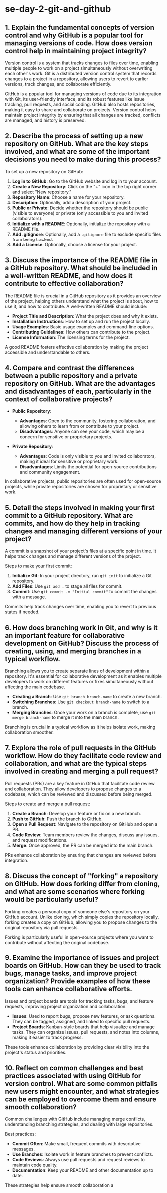 # se-day-2-git-and-github
## 1. Explain the fundamental concepts of version control and why GitHub is a popular tool for managing versions of code. How does version control help in maintaining project integrity?

Version control is a system that tracks changes to files over time, enabling multiple people to work on a project simultaneously without overwriting each other's work. Git is a distributed version control system that records changes to a project in a repository, allowing users to revert to earlier versions, track changes, and collaborate efficiently.

GitHub is a popular tool for managing versions of code due to its integration with Git, its user-friendly interface, and its robust features like issue tracking, pull requests, and social coding. GitHub also hosts repositories, making it easy to share and collaborate on projects. Version control helps maintain project integrity by ensuring that all changes are tracked, conflicts are managed, and history is preserved.

## 2. Describe the process of setting up a new repository on GitHub. What are the key steps involved, and what are some of the important decisions you need to make during this process?

To set up a new repository on GitHub:
1. **Log in to GitHub**: Go to the GitHub website and log in to your account.
2. **Create a New Repository**: Click on the "+" icon in the top right corner and select "New repository."
3. **Repository Name**: Choose a name for your repository.
4. **Description**: Optionally, add a description of your project.
5. **Public or Private**: Decide whether the repository should be public (visible to everyone) or private (only accessible to you and invited collaborators).
6. **Initialize with a README**: Optionally, initialize the repository with a README file.
7. **Add .gitignore**: Optionally, add a `.gitignore` file to exclude specific files from being tracked.
8. **Add a License**: Optionally, choose a license for your project.

## 3. Discuss the importance of the README file in a GitHub repository. What should be included in a well-written README, and how does it contribute to effective collaboration?

The README file is crucial in a GitHub repository as it provides an overview of the project, helping others understand what the project is about, how to use it, and how to contribute. A well-written README should include:
- **Project Title and Description**: What the project does and why it exists.
- **Installation Instructions**: How to set up and run the project locally.
- **Usage Examples**: Basic usage examples and command-line options.
- **Contributing Guidelines**: How others can contribute to the project.
- **License Information**: The licensing terms for the project.

A good README fosters effective collaboration by making the project accessible and understandable to others.

## 4. Compare and contrast the differences between a public repository and a private repository on GitHub. What are the advantages and disadvantages of each, particularly in the context of collaborative projects?

- **Public Repository**:
  - **Advantages**: Open to the community, fostering collaboration, and allowing others to learn from or contribute to your project.
  - **Disadvantages**: Anyone can see your code, which may be a concern for sensitive or proprietary projects.

- **Private Repository**:
  - **Advantages**: Code is only visible to you and invited collaborators, making it ideal for sensitive or proprietary work.
  - **Disadvantages**: Limits the potential for open-source contributions and community engagement.

In collaborative projects, public repositories are often used for open-source projects, while private repositories are chosen for proprietary or sensitive work.

## 5. Detail the steps involved in making your first commit to a GitHub repository. What are commits, and how do they help in tracking changes and managing different versions of your project?

A commit is a snapshot of your project's files at a specific point in time. It helps track changes and manage different versions of the project.

Steps to make your first commit:
1. **Initialize Git**: In your project directory, run `git init` to initialize a Git repository.
2. **Add Files**: Use `git add .` to stage all files for commit.
3. **Commit**: Use `git commit -m "Initial commit"` to commit the changes with a message.

Commits help track changes over time, enabling you to revert to previous states if needed.

## 6. How does branching work in Git, and why is it an important feature for collaborative development on GitHub? Discuss the process of creating, using, and merging branches in a typical workflow.

Branching allows you to create separate lines of development within a repository. It's essential for collaborative development as it enables multiple developers to work on different features or fixes simultaneously without affecting the main codebase.

- **Creating a Branch**: Use `git branch branch-name` to create a new branch.
- **Switching Branches**: Use `git checkout branch-name` to switch to a branch.
- **Merging Branches**: Once your work on a branch is complete, use `git merge branch-name` to merge it into the main branch.

Branching is crucial in a typical workflow as it helps isolate work, making collaboration smoother.

## 7. Explore the role of pull requests in the GitHub workflow. How do they facilitate code review and collaboration, and what are the typical steps involved in creating and merging a pull request?

Pull requests (PRs) are a key feature in GitHub that facilitate code review and collaboration. They allow developers to propose changes to a codebase, which can be reviewed and discussed before being merged.

Steps to create and merge a pull request:
1. **Create a Branch**: Develop your feature or fix on a new branch.
2. **Push to GitHub**: Push the branch to GitHub.
3. **Open a Pull Request**: Navigate to the repository on GitHub and open a PR.
4. **Code Review**: Team members review the changes, discuss any issues, and request modifications.
5. **Merge**: Once approved, the PR can be merged into the main branch.

PRs enhance collaboration by ensuring that changes are reviewed before integration.

## 8. Discuss the concept of "forking" a repository on GitHub. How does forking differ from cloning, and what are some scenarios where forking would be particularly useful?

Forking creates a personal copy of someone else's repository on your GitHub account. Unlike cloning, which simply copies the repository locally, forking creates a copy on GitHub, allowing you to propose changes to the original repository via pull requests.

Forking is particularly useful in open-source projects where you want to contribute without affecting the original codebase.

## 9. Examine the importance of issues and project boards on GitHub. How can they be used to track bugs, manage tasks, and improve project organization? Provide examples of how these tools can enhance collaborative efforts.

Issues and project boards are tools for tracking tasks, bugs, and feature requests, improving project organization and collaboration.

- **Issues**: Used to report bugs, propose new features, or ask questions. They can be tagged, assigned, and linked to specific pull requests.
- **Project Boards**: Kanban-style boards that help visualize and manage tasks. They can organize issues, pull requests, and notes into columns, making it easier to track progress.

These tools enhance collaboration by providing clear visibility into the project's status and priorities.

## 10. Reflect on common challenges and best practices associated with using GitHub for version control. What are some common pitfalls new users might encounter, and what strategies can be employed to overcome them and ensure smooth collaboration?

Common challenges with GitHub include managing merge conflicts, understanding branching strategies, and dealing with large repositories. 

Best practices:
- **Commit Often**: Make small, frequent commits with descriptive messages.
- **Use Branches**: Isolate work in feature branches to prevent conflicts.
- **Code Reviews**: Always use pull requests and request reviews to maintain code quality.
- **Documentation**: Keep your README and other documentation up to date.

These strategies help ensure smooth collaboration a
